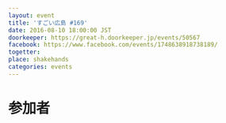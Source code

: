 ```yaml
---
layout: event
title: 'すごい広島 #169'
date: 2016-08-10 18:00:00 JST
doorkeeper: https://great-h.doorkeeper.jp/events/50567
facebook: https://www.facebook.com/events/1748638918738189/
togetter:
place: shakehands
categories: events
---
```


# 参加者
